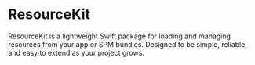 # ResourceKit
ResourceKit is a lightweight Swift package for loading and managing resources from your app or SPM bundles. Designed to be simple, reliable, and easy to extend as your project grows.
